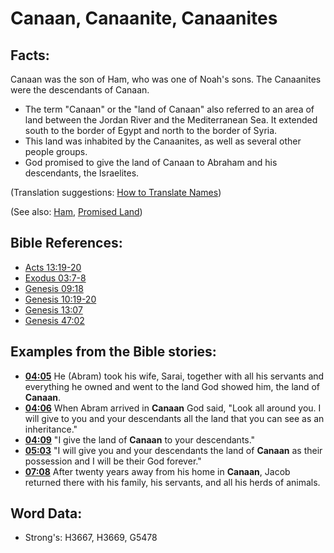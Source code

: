 # Canaan, Canaanite, Canaanites #

## Facts: ##

Canaan was the son of Ham, who was one of Noah's sons. The Canaanites were the descendants of Canaan.

* The term "Canaan" or the "land of Canaan" also referred to an area of land between the Jordan River and the Mediterranean Sea. It extended south to the border of Egypt and north to the border of Syria.
* This land was inhabited by the Canaanites, as well as several other people groups.
* God promised to give the land of Canaan to Abraham and his descendants, the Israelites.

(Translation suggestions: [How to Translate Names](rc://en/ta/man/translate/translate-names))

(See also: [Ham](../names/ham.md), [Promised Land](../kt/promisedland.md))

## Bible References: ##

* [Acts 13:19-20](rc://en/tn/help/act/13/19)
* [Exodus 03:7-8](rc://en/tn/help/exo/03/07)
* [Genesis 09:18](rc://en/tn/help/gen/09/18)
* [Genesis 10:19-20](rc://en/tn/help/gen/10/19)
* [Genesis 13:07](rc://en/tn/help/gen/13/07)
* [Genesis 47:02](rc://en/tn/help/gen/47/02)

## Examples from the Bible stories: ##

* __[04:05](rc://en/tn/help/obs/04/05)__ He (Abram) took his wife, Sarai, together with all his servants and everything he owned and went to the land God showed him, the land of __Canaan__.
* __[04:06](rc://en/tn/help/obs/04/06)__ When Abram arrived in __Canaan__  God said, "Look all around you. I will give to you and your descendants all the land that you can see as an inheritance."
* __[04:09](rc://en/tn/help/obs/04/09)__ "I give the land of __Canaan__  to your descendants."
* __[05:03](rc://en/tn/help/obs/05/03)__ "I will give you and your descendants the land of __Canaan__  as their possession and I will be their God forever."
* __[07:08](rc://en/tn/help/obs/07/08)__ After twenty years away from his home in __Canaan__, Jacob returned there with his family, his servants, and all his herds of animals.

## Word Data: ##

* Strong's: H3667, H3669, G5478
